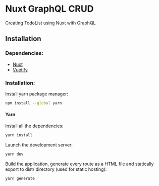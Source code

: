 # Nuxt GraphQL CRUD

Creating TodoList using Nuxt with GraphQL

## Installation

### Dependencies:

* [Nuxt](https://nuxt.com/docs/getting-started/installation)
* [Vuetify](https://vuetifyjs.com/en)


### Installation:

Install yarn package manager:
```bash
npm install --global yarn
```

#### Yarn

Install all the dependencies:
```bash
yarn install
```

Launch the development server:
```bash
yarn dev
```

Build the application, generate every route as a HTML file and statically export to dist/ directory (used for static hosting):
```bash
yarn generate
```